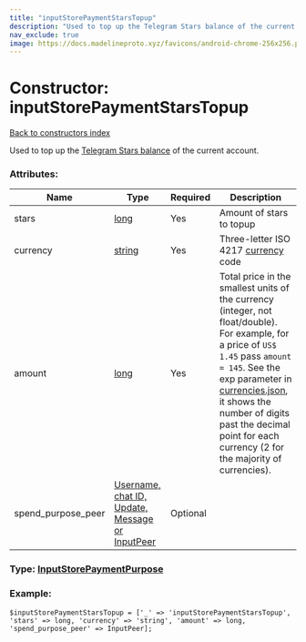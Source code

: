 ```yaml
---
title: "inputStorePaymentStarsTopup"
description: "Used to top up the Telegram Stars balance of the current account."
nav_exclude: true
image: https://docs.madelineproto.xyz/favicons/android-chrome-256x256.png
---
```

# Constructor: inputStorePaymentStarsTopup  
[Back to constructors index](/API_docs/constructors/index.html)



Used to top up the [Telegram Stars balance](https://core.telegram.org/api/stars) of the current account.

### Attributes:

| Name     |    Type       | Required | Description |
|----------|---------------|----------|-------------|
|stars|[long](/API_docs/types/long.html) | Yes|Amount of stars to topup|
|currency|[string](/API_docs/types/string.html) | Yes|Three-letter ISO 4217 [currency](https://core.telegram.org/bots/payments#supported-currencies) code|
|amount|[long](/API_docs/types/long.html) | Yes|Total price in the smallest units of the currency (integer, not float/double). For example, for a price of `US$ 1.45` pass `amount = 145`. See the exp parameter in [currencies.json](https://core.telegram.org/bots/payments/currencies.json), it shows the number of digits past the decimal point for each currency (2 for the majority of currencies).|
|spend\_purpose\_peer|[Username, chat ID, Update, Message or InputPeer](/API_docs/types/InputPeer.html) | Optional|



### Type: [InputStorePaymentPurpose](/API_docs/types/InputStorePaymentPurpose.html)


### Example:

```
$inputStorePaymentStarsTopup = ['_' => 'inputStorePaymentStarsTopup', 'stars' => long, 'currency' => 'string', 'amount' => long, 'spend_purpose_peer' => InputPeer];
```  
